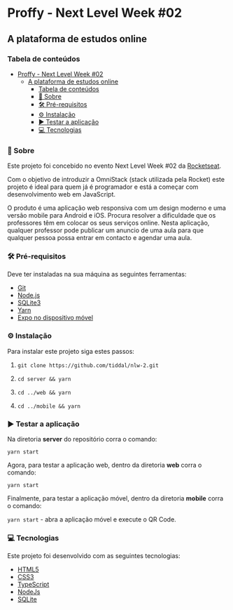 # Proffy - Next Level Week #02

## A plataforma de estudos online

### Tabela de conteúdos

- [Proffy - Next Level Week #02](#proffy---next-level-week-02)
  - [A plataforma de estudos online](#a-plataforma-de-estudos-online)
    - [Tabela de conteúdos](#tabela-de-conteúdos)
    - [📜 Sobre](#-sobre)
    - [🛠️ Pré-requisitos](#️-pré-requisitos)
    - [⚙️ Instalação](#️-instalação)
    - [▶️ Testar a aplicação](#️-testar-a-aplicação)
    - [💻 Tecnologias](#-tecnologias)

### 📜 Sobre

Este projeto foi concebido no evento Next Level Week #02 da [Rocketseat](https://rocketseat.com.br/).

Com o objetivo de introduzir a OmniStack (stack utilizada pela Rocket) este projeto é ideal para quem já é programador e está a começar com desenvolvimento web em JavaScript.

O produto é uma aplicação web responsiva com um design moderno e uma versão mobile para Android e iOS. Procura resolver a dificuldade que os professores têm em colocar os seus serviços online. Nesta aplicação, qualquer professor pode publicar um anuncio de uma aula para que qualquer pessoa possa entrar em contacto e agendar uma aula.

### 🛠️ Pré-requisitos

Deve ter instaladas na sua máquina as seguintes ferramentas:

- [Git](https://git-scm.com/)
- [Node.js](https://nodejs.org/en/)
- [SQLite3](https://www.sqlite.org/index.html)
- [Yarn](https://yarnpkg.com/)
- [Expo no dispositivo móvel](https://expo.io/)

### ⚙️ Instalação

Para instalar este projeto siga estes passos:

1. `git clone https://github.com/tiddal/nlw-2.git`

2. `cd server && yarn`

3. `cd ../web && yarn`

4. `cd ../mobile && yarn` 

### ▶️ Testar a aplicação

Na diretoria **server** do repositório corra o comando:
  
`yarn start`

Agora, para testar a aplicação web, dentro da diretoria **web** corra o comando:

`yarn start`

Finalmente, para testar a aplicação móvel, dentro da diretoria **mobile** corra o comando:

`yarn start` - abra a aplicação móvel e execute o QR Code.

### 💻 Tecnologias

Este projeto foi desenvolvido com as seguintes tecnologias:

- [HTML5](https://developer.mozilla.org/pt-PT/docs/Web/HTML/HTML5)
- [CSS3](https://www.w3schools.com/css/)
- [TypeScript](https://www.typescriptlang.org/)
- [NodeJs](https://nodejs.org/en/)
- [SQLite](https://www.sqlite.org/index.html)